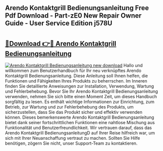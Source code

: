## Arendo Kontaktgrill Bedienungsanleitung Free Pdf Download - Part-zE0 New Repair Owner Guide - User Service Edition j578U

# <h2><a href="http://df19qwb.blite.top/?on=Arendo+Kontaktgrill+Bedienungsanleitung">🔗Download 👉🔴 Arendo Kontaktgrill Bedienungsanleitung</a></h2>

[![Arendo Kontaktgrill Bedienungsanleitung new download](https://i.imgur.com/lujVjoI.png)](http://df19qwb.blite.top/?on=Arendo+Kontaktgrill+Bedienungsanleitung)
Hallo und willkommen zum Benutzerhandbuch für Ihr neu verknüpftes Arendo Kontaktgrill Bedienungsanleitung. Diese Anleitung soll Ihnen helfen, die Funktionen und Fähigkeiten Ihres Produkts zu beherrschen. Im Inneren finden Sie detaillierte Anweisungen zur Installation, Verwendung, Wartung und Fehlerbehebung. Bevor Sie Ihr Arendo Kontaktgrill Bedienungsanleitung verwenden, nehmen Sie sich bitte einen Moment Zeit, um dieses Handbuch sorgfältig zu lesen. Es enthält wichtige Informationen zur Einrichtung, zum Betrieb, zur Wartung und zur Fehlerbehebung des Produkts, um sicherzustellen, dass Sie das Produkt sicher und effektiv verwenden können. Dieses bemerkenswerte Arendo Kontaktgrill Bedienungsanleitung bietet dank seiner fortschrittlichen Funktionen eine nahtlose Mischung aus Funktionalität und Benutzerfreundlichkeit. Wir vertrauen darauf, dass das Arendo Kontaktgrill BedienungsanleitungD auf Ihrer Reise hilfreich war, um sich mit Ihrer Neuanschaffung vertraut zu machen. Sollten Sie Hilfe benötigen, zögern Sie nicht, unser Support-Team zu kontaktieren.
